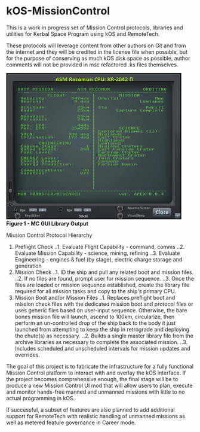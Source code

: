 # kOS-MissionControl
This is a work in progress set of Mission Control protocols, 
libraries and utilities for Kerbal Space Program using kOS 
and RemoteTech.

These protocols will leverage content from other authors on 
Git and from the internet and they will be credited in the 
license file when possible, but for the purpose of conserving 
as much kOS disk space as possible, author comments will not 
be provided in msc refactored .ks files themselves.

![kOS-MissionControl](KSP-kOS-MissionControl.png)
**Figure 1 - MC GUI Library Output**

Mission Control Protocol Hierarchy

1. Preflight Check
..1. Evaluate Flight Capability - command, comms
..2. Evaluate Mission Capability - science, mining, refining
..3. Evaluate Engineering - engines & fuel (by stage), electric charge 
        storage and generation
2. Mission Check
..1. ID the ship and pull any related boot and mission files.
..2. If no files are found, prompt user for mission sequence.
..3. Once the files are loaded or mission sequence established, 
      create the library file required for all mission tasks and 
      copy to the ship's primary CPU.
3. Mission Boot and/or Mission Files
..1. Replaces preflight boot and mission check files with the 
      dedicated mission boot and protocol files or uses generic 
      files based on user-input sequence. Otherwise, the bare 
      bones mission file will launch, ascend to 100km, circularize, 
      then perform an un-controlled drop of the ship back to the body 
      it just launched from attempting to keep the ship in retrograde 
      and deploying the chute(s) as necessary.
..2. Builds a single master library file from the archive libraries 
      as necessary to complete the associated mission.
..3. Includes scheduled and unscheduled intervals for mission updates
      and overrides.

The goal of this project is to fabricate the infrastructure 
for a fully functional Mission Control platform to interact 
with and overlay the kOS interface. If the project becomes 
comprehensive enough, the final stage will be to produce a 
new Mission Control UI mod that will allow users to plan, 
execute and monitor hands-free manned and unmanned 
missions with little to no actual programming in kOS.

If successful, a subset of features are also planned to add 
additional support for RemoteTech with realistic handling of 
unmanned missions as well as metered feature governance in 
Career mode.

